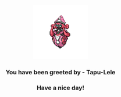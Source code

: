 <p align="center">
            <img src="https://raw.githubusercontent.com/PokeAPI/sprites/master/sprites/pokemon/786.png" width="150" height="150">
          </p>
          <h3 align="center">You have been greeted by - <b>Tapu-Lele</b></h3>
          <h3 align="center">Have a nice day!</h3>
        